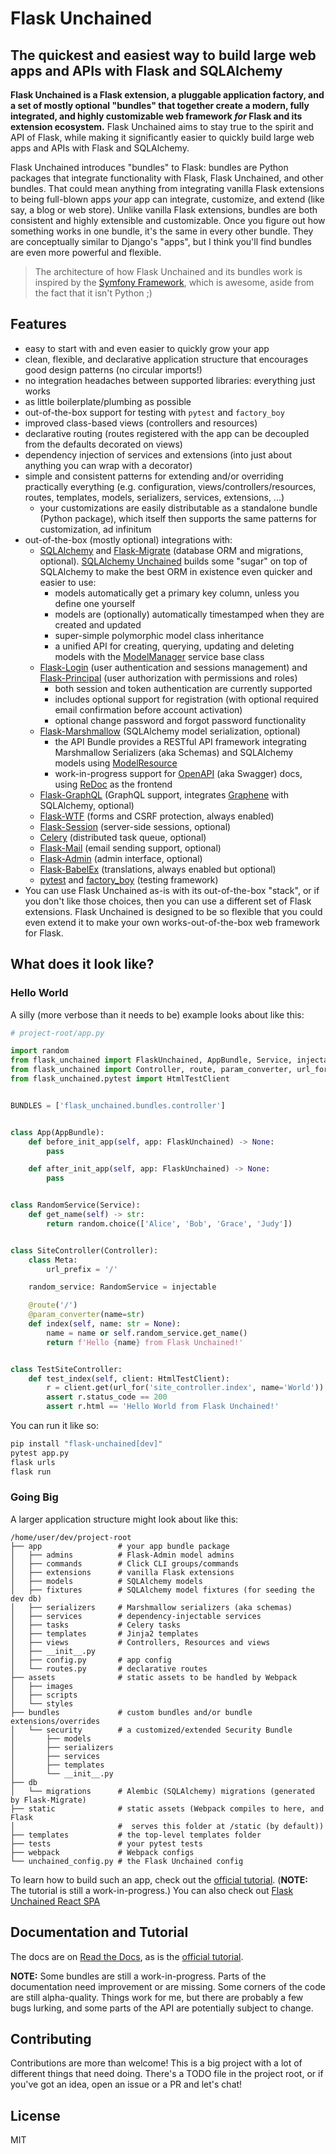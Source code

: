 # Flask Unchained

## The quickest and easiest way to build large web apps and APIs with Flask and SQLAlchemy

**Flask Unchained is a Flask extension, a pluggable application factory, and a set of mostly optional "bundles" that together create a modern, fully integrated, and highly customizable web framework *for* Flask and its extension ecosystem.** Flask Unchained aims to stay true to the spirit and API of Flask, while making it significantly easier to quickly build large web apps and APIs with Flask and SQLAlchemy.

Flask Unchained introduces "bundles" to Flask: bundles are Python packages that integrate functionality with Flask, Flask Unchained, and other bundles. That could mean anything from integrating vanilla Flask extensions to being full-blown apps *your* app can integrate, customize, and extend (like say, a blog or web store). Unlike vanilla Flask extensions, bundles are both consistent and highly extensible and customizable. Once you figure out how something works in one bundle, it's the same in every other bundle. They are conceptually similar to Django's "apps", but I think you'll find bundles are even more powerful and flexible.

> The architecture of how Flask Unchained and its bundles work is inspired by the [Symfony Framework](https://symfony.com/), which is awesome, aside from the fact that it isn't Python ;)

## Features

- easy to start with and even easier to quickly grow your app
- clean, flexible, and declarative application structure that encourages good design patterns (no circular imports!)
- no integration headaches between supported libraries: everything just works
- as little boilerplate/plumbing as possible
- out-of-the-box support for testing with `pytest` and `factory_boy`
- improved class-based views (controllers and resources)
- declarative routing (routes registered with the app can be decoupled from the defaults decorated on views)
- dependency injection of services and extensions (into just about anything you can wrap with a decorator)
- simple and consistent patterns for extending and/or overriding practically everything (e.g. configuration, views/controllers/resources, routes, templates, models, serializers, services, extensions, ...)
   - your customizations are easily distributable as a standalone bundle (Python package), which itself then supports the same patterns for customization, ad infinitum
- out-of-the-box (mostly optional) integrations with:
   - [SQLAlchemy](https://www.sqlalchemy.org/) and [Flask-Migrate](https://flask-migrate.readthedocs.io/en/latest/) (database ORM and migrations, optional). [SQLAlchemy Unchained](https://sqlalchemy-unchained.readthedocs.io/en/latest/) builds some "sugar" on top of SQLAlchemy to make the best ORM in existence even quicker and easier to use:
     - models automatically get a primary key column, unless you define one yourself
     - models are (optionally) automatically timestamped when they are created and updated
     - super-simple polymorphic model class inheritance
     - a unified API for creating, querying, updating and deleting models with the [ModelManager](https://sqlalchemy-unchained.readthedocs.io/en/latest/api.html#modelmanager) service base class
   - [Flask-Login](http://flask-login.readthedocs.io/) (user authentication and sessions management) and [Flask-Principal](https://pythonhosted.org/Flask-Principal/) (user authorization with permissions and roles)
     - both session and token authentication are currently supported
     - includes optional support for registration (with optional required email confirmation before account activation)
     - optional change password and forgot password functionality
   - [Flask-Marshmallow](https://flask-marshmallow.readthedocs.io/en/latest/) (SQLAlchemy model serialization, optional)
      - the API Bundle provides a RESTful API framework integrating Marshmallow Serializers (aka Schemas) and SQLAlchemy models using [ModelResource](https://flask-unchained.readthedocs.io/en/latest/api/api_bundle.html#modelresource)
      - work-in-progress support for [OpenAPI](https://swagger.io/specification/) (aka Swagger) docs, using [ReDoc](https://github.com/Rebilly/ReDoc) as the frontend
   - [Flask-GraphQL](https://github.com/graphql-python/flask-graphql) (GraphQL support, integrates [Graphene](https://docs.graphene-python.org/en/latest/) with SQLAlchemy, optional)
   - [Flask-WTF](https://flask-wtf.readthedocs.io/en/stable/) (forms and CSRF protection, always enabled)
   - [Flask-Session](https://pythonhosted.org/Flask-Session/) (server-side sessions, optional)
   - [Celery](http://docs.celeryproject.org/en/latest/index.html) (distributed task queue, optional)
   - [Flask-Mail](https://pythonhosted.org/flask-mail/) (email sending support, optional)
   - [Flask-Admin](https://flask-admin.readthedocs.io/en/latest/) (admin interface, optional)
   - [Flask-BabelEx](https://pythonhosted.org/Flask-BabelEx/) (translations, always enabled but optional)
   - [pytest](https://docs.pytest.org/en/latest/) and [factory_boy](https://factoryboy.readthedocs.io/en/latest/) (testing framework)
- You can use Flask Unchained as-is with its out-of-the-box "stack", or if you don't like those choices, then you can use a different set of Flask extensions. Flask Unchained is designed to be so flexible that you could even extend it to make your own works-out-of-the-box web framework for Flask.

## What does it look like?

### Hello World

A silly (more verbose than it needs to be) example looks about like this:

```python
# project-root/app.py

import random
from flask_unchained import FlaskUnchained, AppBundle, Service, injectable
from flask_unchained import Controller, route, param_converter, url_for
from flask_unchained.pytest import HtmlTestClient


BUNDLES = ['flask_unchained.bundles.controller']


class App(AppBundle):
    def before_init_app(self, app: FlaskUnchained) -> None:
        pass

    def after_init_app(self, app: FlaskUnchained) -> None:
        pass


class RandomService(Service):
    def get_name(self) -> str:
        return random.choice(['Alice', 'Bob', 'Grace', 'Judy'])


class SiteController(Controller):
    class Meta:
        url_prefix = '/'

    random_service: RandomService = injectable

    @route('/')
    @param_converter(name=str)
    def index(self, name: str = None):
        name = name or self.random_service.get_name()
        return f'Hello {name} from Flask Unchained!'


class TestSiteController:
    def test_index(self, client: HtmlTestClient):
        r = client.get(url_for('site_controller.index', name='World'))
        assert r.status_code == 200
        assert r.html == 'Hello World from Flask Unchained!'
```

You can run it like so:

```bash
pip install "flask-unchained[dev]"
pytest app.py
flask urls
flask run
```

### Going Big

A larger application structure might look about like this:

```
/home/user/dev/project-root
├── app                 # your app bundle package
│   ├── admins          # Flask-Admin model admins
│   ├── commands        # Click CLI groups/commands
│   ├── extensions      # vanilla Flask extensions
│   ├── models          # SQLAlchemy models
│   ├── fixtures        # SQLAlchemy model fixtures (for seeding the dev db)
│   ├── serializers     # Marshmallow serializers (aka schemas)
│   ├── services        # dependency-injectable services
│   ├── tasks           # Celery tasks
│   ├── templates       # Jinja2 templates
│   ├── views           # Controllers, Resources and views
│   ├── __init__.py
│   ├── config.py       # app config
│   └── routes.py       # declarative routes
├── assets              # static assets to be handled by Webpack
│   ├── images
│   ├── scripts
│   └── styles
├── bundles             # custom bundles and/or bundle extensions/overrides
│   └── security        # a customized/extended Security Bundle
│       ├── models
│       ├── serializers
│       ├── services
│       ├── templates
│       └── __init__.py
├── db
│   └── migrations      # Alembic (SQLAlchemy) migrations (generated by Flask-Migrate)
├── static              # static assets (Webpack compiles to here, and Flask
│                       #  serves this folder at /static (by default))
├── templates           # the top-level templates folder
├── tests               # your pytest tests
├── webpack             # Webpack configs
└── unchained_config.py # the Flask Unchained config
```

To learn how to build such an app, check out the [official tutorial](https://flask-unchained.readthedocs.io/en/latest/tutorial/index.html). (**NOTE:** The tutorial is still a work-in-progress.) You can also check out [Flask Unchained React SPA](https://github.com/briancappello/flask-unchained-react-spa)

## Documentation and Tutorial

The docs are on [Read the Docs](https://flask-unchained.readthedocs.io/en/latest/index.html), as is the [official tutorial](https://flask-unchained.readthedocs.io/en/latest/tutorial/index.html).

**NOTE:** Some bundles are still a work-in-progress. Parts of the documentation need improvement or are missing. Some corners of the code are still alpha-quality. Things work for me, but there are probably a few bugs lurking, and some parts of the API are potentially subject to change.

## Contributing

Contributions are more than welcome! This is a big project with a lot of different things that need doing. There's a TODO file in the project root, or if you've got an idea, open an issue or a PR and let's chat!

## License

MIT
